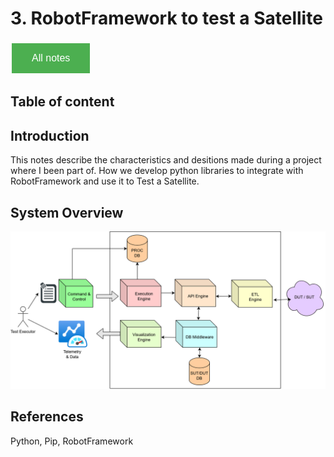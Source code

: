 # 3. RobotFramework to test a Satellite

<style>
  .back-button {
    background-color: #4CAF50; /* Green */
    border: none;
    color: white;
    padding: 15px 32px;
    text-align: center;
    text-decoration: none;
    display: inline-block;
    font-size: 16px;
    margin: 4px 2px;
    cursor: pointer;
  }
</style>

<button class="back-button" onclick="window.location.href='https://matiaspakua.github.io/tech.notes.io'">All notes</button>

## Table of content

## Introduction

This notes describe the characteristics and desitions made during a project where I been part of.
How we develop python libraries to integrate with RobotFramework and use it to Test a Satellite.


## System Overview

![System Overview](/images/system_overview.png)

## References

Python, Pip, RobotFramework
